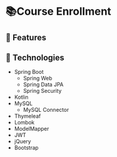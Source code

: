 # 📚Course Enrollment

## 🌟 Features


## 🔮 Technologies
- Spring Boot
  - Spring Web
  - Spring Data JPA
  - Spring Security
- Kotlin
- MySQL
  - MySQL Connector
- Thymeleaf
- Lombok
- ModelMapper
- JWT
- jQuery
- Bootstrap
